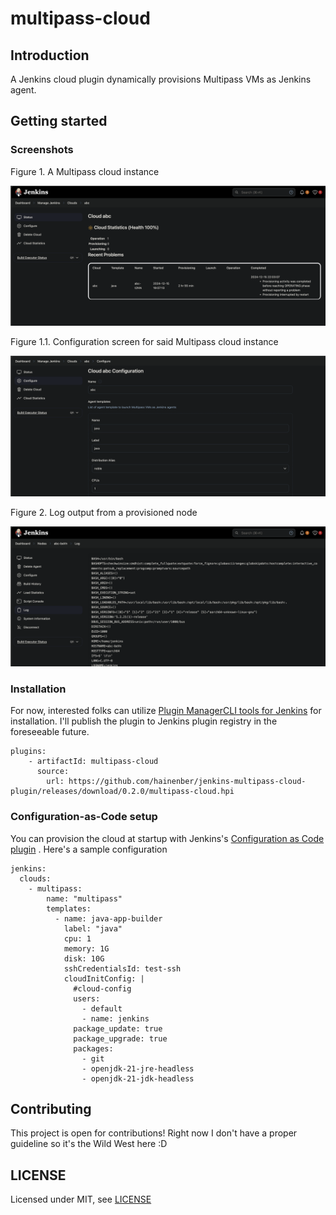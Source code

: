 # multipass-cloud

## Introduction

A Jenkins cloud plugin dynamically provisions Multipass VMs as Jenkins agent.

## Getting started

### Screenshots

Figure 1. A Multipass cloud instance

![](docs/images/cloud.png)

Figure 1.1. Configuration screen for said Multipass cloud instance

![](docs/images/cloud_config.png)

Figure 2. Log output from a provisioned node

![](docs/images/node_log.png)

### Installation

For now, interested folks can utilize
[Plugin ManagerCLI tools for Jenkins](https://github.com/jenkinsci/plugin-installation-manager-tool)
for installation. I'll publish the plugin to Jenkins plugin registry in the
foreseeable future.

```
plugins:    
    - artifactId: multipass-cloud
      source:
        url: https://github.com/hainenber/jenkins-multipass-cloud-plugin/releases/download/0.2.0/multipass-cloud.hpi
```

### Configuration-as-Code setup

You can provision the cloud at startup with Jenkins's
[Configuration as Code plugin](https://github.com/jenkinsci/configuration-as-code-plugin)
. Here's a sample configuration

```
jenkins:
  clouds:
    - multipass:
        name: "multipass"
        templates:
          - name: java-app-builder
            label: "java"
            cpu: 1
            memory: 1G
            disk: 10G
            sshCredentialsId: test-ssh
            cloudInitConfig: |
              #cloud-config
              users:
                - default
                - name: jenkins
              package_update: true
              package_upgrade: true
              packages:
                - git
                - openjdk-21-jre-headless
                - openjdk-21-jdk-headless
```

## Contributing

This project is open for contributions! Right now I don't have a proper
guideline so it's the Wild West here :D

## LICENSE

Licensed under MIT, see [LICENSE](LICENSE.md)
